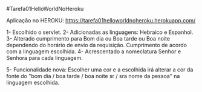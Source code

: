 #Tarefa01HelloWorldNoHeroku

Aplicação no HEROKU: https://tarefa01helloworldnoheroku.herokuapp.com/

1- Escolhido o servlet.
2- Adicionadas as linguagens: Hebraico e Espanhol.
3- Alterado cumprimento para Bom dia ou Boa tarde ou Boa noite dependendo do horário de envio da requisição. Cumprimento de acordo com a linguagem escolhida.
4- Acrescentado a nomeclatura Senhor e Senhora para cada linguagem.

5- Funcionalidade nova: Escolher uma cor e a escolhida irá alterar a cor da fonte do "bom dia / boa tarde / boa noite sr / sra nome da pessoa" na linguagem escolhida.
